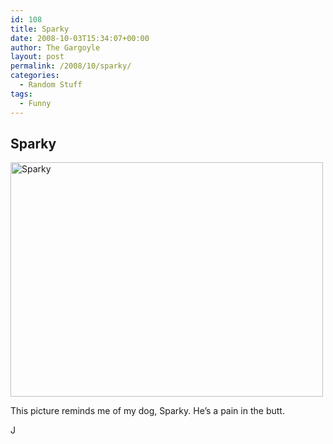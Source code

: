 ```yaml
---
id: 108
title: Sparky
date: 2008-10-03T15:34:07+00:00
author: The Gargoyle
layout: post
permalink: /2008/10/sparky/
categories:
  - Random Stuff
tags:
  - Funny
---
```


## Sparky

<a data-flickr-embed="true" data-header="true"  href="https://www.flickr.com/photos/landofthegargoyle/2909824447/" title="Sparky"><img src="https://c8.staticflickr.com/4/3147/2909824447_d7ae0e84af.jpg" width="500" height="375" alt="Sparky"></a><script async src="//embedr.flickr.com/assets/client-code.js" charset="utf-8"></script>

This picture reminds me of my dog, Sparky. He&#8217;s a pain in the butt.

J
